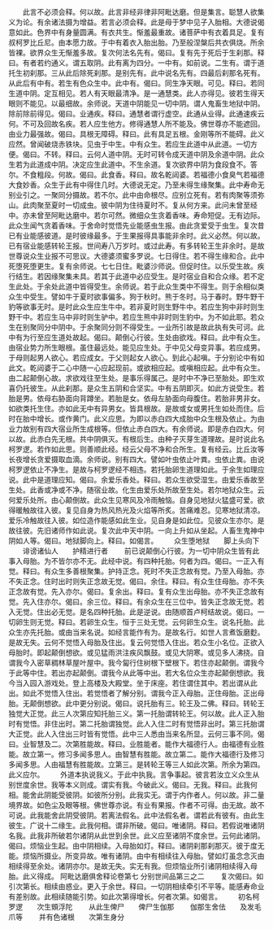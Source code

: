 <!-- { "loadSidebar": true } -->
　　此言不必须会释。何以故。此言非经非律非阿毗达磨。但是集言。聪慧人欲集义为论。有余诸法摄为增益。若言必须会释。此是母于梦中见子入胎相。大德说偈意如此。色界中有身量圆满。有衣共生。惭羞最重故。诸菩萨中有衣着具足。复有叔柯罗比丘尼。由本愿力故。于中有着衣入胎出胎。乃至般涅槃后共衣俱烧。所余皆裸。欲界众生无惭羞多故。复次何法名先有。偈曰。复有先于死后于生刹那。释曰。有者若约通义。谓五取阴。此有离为四分。一中有。如前说。二生有。谓于道托生初刹那。三从此后除死刹那。是别先有。此中说名先有。四最后刹那名死有。从此后有中有。若生有色众生中。此中有。偈曰。同生净天眼。可见。释曰。若同生道中阴。定互相见。若人有天眼最清净。是一通慧类。此人亦得见。彼若生得天眼则不能见。以最细故。余师说。天道中阴能见一切中阴。谓人鬼畜生地狱中阴。除前除前得见。偈曰。业通疾。释曰。通慧者谓行虚空。此通从业得。此通速疾云何。不可及回故名疾。若人应生他方。修得通慧人所不能及。佛世尊亦不能遮回。由业力最强故。偈曰。具根无障碍。释曰。此有具足五根。金刚等所不能碍。此义应然。曾闻破烧赤铁块。见虫于中生。中有众生。若应生此道中从此道。一切方便。偈曰。不转。释曰。云何人道中阴。无时可转令成天道中阴及余道中阴。此众生若为此道成中阴。决定应生此道中。不生余道。复次欲界中阴为食段食不。答尔。不食粗段。何故。偈曰。此食香。释曰。故名乾闼婆。若福德小食臭气若福德大食妙香。众生于此有中得住几时。大德说无定。乃至未得生缘聚集。此中寿命无别业引之。一聚同分摄故。若不尔。此中由命根尽。应别立死有。若有肉聚等须弥山。此肉聚至夏时一切成虫。彼中阴为住待夏时不。复从何方来。此问未曾至经中。亦未曾至阿毗达磨中。若尔可然。微细众生贪着香味。寿命短促。无有边际。此众生闻气贪着香味。于舍命时觉悟先业能感虫生报。由此贪爱受于虫生。复次昔已有业能感彼道。是时彼缘最多。于生果报得具事能非余时。此义必然。何以故。已有宿业能感转轮王报。世间寿八万岁时。或过此寿。有多转轮王生非余时。是故世尊说众生业报不可思议。大德婆须蜜多罗说。七日得住。若不得生缘和合。此中死堕死堕更生。复有余师说。七七日住。毗婆沙师说。但促时住。以乐受生故。疾行结生。若因缘聚集未具。若其于此道中必应受生。是时宿业自和合众缘。若不定生此处。于余处此道中皆得受生。余师说。若于此众生类中不得生。则于余相似类众生中受生。譬如牛于夏时欲事偏多。狗于秋时。熊于冬时。马于春时。野牛野干豹等欲事无时。是时此众生应生牛中。若非夏时则生野牛中。若应生狗中非时则生野干中。若应生马中非时则生驴中。若应生熊中非时则生豹中。为不如此耶。若众生在别聚同分中阴中。于余聚同分则不得受生。一业所引故是故此执有失可诃。此中有为行至应生道处故起。偈曰。颠倒心行彼。生处由欲戏。释曰。此中有众生。由宿业势力所生眼根。虽住最远处。能见应生处。于中见父母变异事。若应成男。于母则起男人欲心。若应成女。于父则起女人欲心。到此心起嗔。于分别论中有如此文。乾闼婆于二心中随一心应起现前。或欲相应起。或嗔相应起。此中有众生。由二起颠倒心故。求欲戏往至生处。是事乐得属己。是时中不净已至胎处。即生欢喜仍托彼生。从此刹那。是众生五阴和合坚实。中有五阴即灭。如此方说受生。若胎是男。依母右胁面向背蹲坐。若胎是女。依母左胁面向母腹住。若胎非男非女。如欲类托生住。亦如此无中有异男女。皆具根故。是故或女或男托生如处而住。后时在胎中增长。或作黄门。此义应思。为即以赤白四大成胎中众生根及依止。为由业力故别有四大宿业所生成根等。但依止赤白四大。有余师说。即是赤白四大。何以故。此赤白先无根。共中阴俱灭。有根后生。由种子灭芽生道理故。是时说此名柯罗逻。若作如此思。则善顺此经。经云父母不净和合所生。复有经云。比丘汝等长夜增长贪爱摄取血滴。余师说。别有四大。譬如叶虫依止叶粪。虫依止粪。由说柯罗逻依止不净生。是故与柯罗逻经不相违。若托胎卵生道理如此。于余生如理应说。此中是道理应知。偈曰。余爱乐香处。释曰。若众生欲受湿生。由爱乐香故至生处。此香或净或不净。随宿业故。化生由爱乐处所故至生处。若尔地狱众生。云何爱乐处所。由心颠倒故。此众生见寒风及冷雨触恼。自身见地狱火猛盛可爱。欲得暖触故往入彼。复见自身为热风热光及火焰等所炙。苦痛难忍。见寒地狱清凉。爱乐冷触故往入彼。如位造作能感如此生业。见自身是如此位。见彼众生亦尔。是故往彼。先旧诸师作如此说。复次此中天中阴。一向上升如从坐起。人畜生鬼神中阴如人等。偈曰。地狱脚向上。释曰。如偈言。
　　众生堕地狱　　脚上头向下
　　诽谤诸仙人　　护精进行者
　　前已说颠倒心行彼。为一切中阴众生皆有此事入母胎。为不皆尔亦不无。此经中说。有四种托胎。何者为四。偈曰。一正入有觉。释曰。有众生多善根聚集。护持正念。死时不失正念故有觉。乃至入母胎。亦不失正念。住时出时则失正念故无觉。偈曰。余住。释曰。有众生住母胎。亦不失正念故有觉。先入亦尔。偈曰。复余出。释曰。复有众生出母胎。亦不失正念故有觉。先入住亦尔。偈曰。余三位。释曰。有余众生在三位中。皆失正念故无觉。若入无觉。住出必无觉。是名四种托胎。此是逆说。由随顺首卢柯结故说。偈曰。一切卵生则无觉。释曰。若卵生众生。恒于三处无觉。云何卵生众生。说名托胎。此众生亦先托胎。或由当来名说。如经言能作有为。是故名行。如世人言煮饭磨麨。是故无失。云何不觉悟入母胎及住出。复云何觉悟入住出。若众生小名位。正欲入母胎时。即起颠倒想欲。或见猛雨洪注疾风飘鼓。或见大阴寒。或见多人沸挠。自谓我今入密草稠林草屋叶屋中。我今匐行住树根下壁根下。若住亦起颠倒。谓我今于此等中住。若出亦起颠倒。谓我今从此等中出。若大名位众生亦起颠倒想欲。我今当入园入游戏处。登上高楼及大殿堂。坐于床座。若住谓住其中。若出谓从此出。如此不觉悟入住出。若觉悟者了解分别。谓我今正入母胎。正住母胎。正出母胎。无颠倒想欲。此中更分别说。偈曰。说托胎有三。轮王及二佛。释曰。转轮王独觉大正觉。此三人次第应知托胎三义。第一托胎谓转轮王。何以故。此人正入胎时有觉悟。非住出时。第二托胎谓独觉。此人入住二时有觉悟非出时。第三托胎谓大正觉。此人入住出三时皆有觉悟。此中三人悉由当来名所显。云何三事不同。偈曰。业智慧及二。次第胜能故。释曰。业胜能者。能作大福德行人。由福德有业胜能。故立第一。修习多闻多思人。由智慧有胜能。故立第二。能作大福德行及修习多闻多思。人由福慧有胜能故。立第三。是转轮王等三人如此次第。所余为第四。此义应尔。
　　外道本执说我义。于此中执我。言争事起。彼言若汝立义众生从别世度余世。我等本义则成。谓实有我。今破此义。偈曰。无我。释曰。此我何相。能舍此阴能受彼阴。如彼所分别。此我实无。谓于内作者人。何以故。非二量境界故。如色尘及眼等根。佛世尊亦说。有业有果报。作者不可得。由无故。故不可说。此我能舍此阴受彼阴。若离法假名。此中法假名者。谓若此有彼有。由此生彼生。广说十二缘生。此我何相。谓非所破。偈曰。唯诸阴。释曰。若假说唯诸阴名我。此我非所破若尔诸阴从此世到余世。此义应至诸阴不度余世。云何此诸阴。偈曰。烦恼业生起。由中阴相续。入母胎如灯。释曰。诸阴刹那刹那灭。彼于度无能。烦恼所摄业。所变异故。唯有诸阴。由中有相续往入母胎。譬如灯虽念念灭由相续得至余处。诸阴亦尔。是故无失。实无有我。但烦恼业所引诸阴相续得入母胎。此义得成。
阿毗达磨俱舍释论卷第七
分别世间品第三之二
　　复次偈曰。如引次第长。相续由惑业。更入于余世。释曰。一切阴相续牵引不平等。能感寿命业有差别故。此相续随能引势。如此次第得增长。何者次第。如偈言。
　　初名柯罗逻　　次生頞浮陀
　　从此生俾尸　　俾尸生伽那
　　伽那生舍佉　　及发毛爪等
　　并有色诸根　　次第生身分
